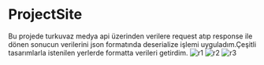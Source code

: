 # ProjectSite
Bu projede turkuvaz medya api üzerinden verilere request atıp response ile dönen sonucun verilerini json formatında deserialize işlemi uyguladım.Çeşitli tasarımlarla istenilen yerlerde formatta verileri getirdim. 
![r1](https://user-images.githubusercontent.com/93091784/233099686-e4744601-bfac-4981-af7c-7a11e06c97fe.PNG)
![r2](https://user-images.githubusercontent.com/93091784/233099698-5fde8039-47d2-44e0-9788-623dfba3e063.PNG)
![r3](https://user-images.githubusercontent.com/93091784/233099702-e6ed0fa6-453c-424d-a595-ffe5172bd2af.PNG)
